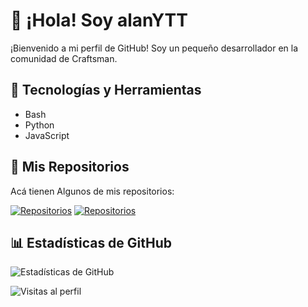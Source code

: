 # 👋 ¡Hola! Soy alanYTT

¡Bienvenido a mi perfil de GitHub! Soy un pequeño desarrollador en la comunidad de Craftsman.

## 🔧 Tecnologías y Herramientas

- Bash
- Python
- JavaScript

## 🌟 Mis Repositorios

Acá tienen Algunos de mis repositorios:

[![Repositorios](https://github-readme-stats.vercel.app/api/pin/?username=alanYTT&repo=NombreDelRepo1)](https://github.com/alanYTT/NombreDelRepo1)
[![Repositorios](https://github-readme-stats.vercel.app/api/pin/?username=alanYTT&repo=NombreDelRepo2)](https://github.com/alanYTT/NombreDelRepo2)

<!-- Puedes añadir más repositorios de la misma forma -->

## 📊 Estadísticas de GitHub

![Estadísticas de GitHub](https://github-readme-stats.vercel.app/api?username=alanYTT&show_icons=true&theme=radical)

<!-- Añadir un contador de visitas -->
![Visitas al perfil](https://visitor-badge.glitch.me/badge?page_id=alanYTT)
